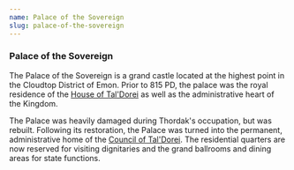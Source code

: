 ```yaml
---
name: Palace of the Sovereign
slug: palace-of-the-sovereign
---
```

### Palace of the Sovereign
The Palace of the Sovereign is a grand castle located at the highest point in the Cloudtop District of Emon. Prior to 815 PD, the palace was the royal residence of the [House of Tal'Dorei](house-of-taldorei) as well as the administrative heart of the Kingdom.

The Palace was heavily damaged during Thordak's occupation, but was rebuilt. Following its restoration, the Palace was turned into the permanent, administrative home of the [Council of Tal'Dorei](council-of-taldorei). The residential quarters are now reserved for visiting dignitaries and the grand ballrooms and dining areas for state functions. 


